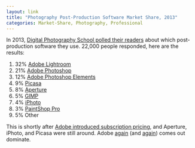 ```yaml
---
layout: link
title: "Photography Post-Production Software Market Share, 2013"
categories: Market-Share, Photography, Professional
---
```


In 2013, [Digital Photography School polled their readers](https://digital-photography-school.com/post-processing-poll-results/) about which post-production software they use. 22,000 people responded, here are the results:

1. 32% [Adobe Lightroom](https://www.adobe.com/products/photoshop-lightroom-classic.html)
2. 21% [Adobe Photoshop](https://www.adobe.com/products/photoshop.html)
3. 12% [Adobe Photoshop Elements](https://www.adobe.com/products/photoshop-elements.html)
4. 9% [Picasa](https://en.wikipedia.org/wiki/Picasa)
5. 8% [Aperture](https://en.wikipedia.org/wiki/Aperture_(software))
6. 5% [GIMP](https://en.wikipedia.org/wiki/GIMP)
7. 4% [iPhoto](https://en.wikipedia.org/wiki/IPhoto)
8. 3% [PaintShop Pro](https://en.wikipedia.org/wiki/PaintShop_Pro)
9. 5% Other


This is shortly after [Adobe introduced subscription pricing](https://www.theverge.com/apps/2011/10/3/2466937/adobe-creative-cloud-photoshop-touch-subscription-service), and Aperture, iPhoto, and Picasa were still around. Adobe [again](/2019/05/30/2015-motion-graphics-software-market-share/) (and [again](/2019/04/05/video-editor-market-share-numbers-from-2014/)) comes out dominate.
